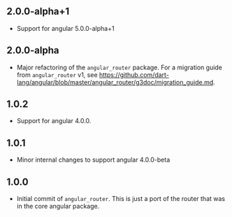 ## 2.0.0-alpha+1
- Support for angular 5.0.0-alpha+1

## 2.0.0-alpha
- Major refactoring of the `angular_router` package. For a migration guide from
`angular_router` v1, see
https://github.com/dart-lang/angular/blob/master/angular_router/g3doc/migration_guide.md.

## 1.0.2
- Support for angular 4.0.0.

## 1.0.1
- Minor internal changes to support angular 4.0.0-beta

## 1.0.0

- Initial commit of `angular_router`. This is just a port of the router that was
  in the core angular package.
